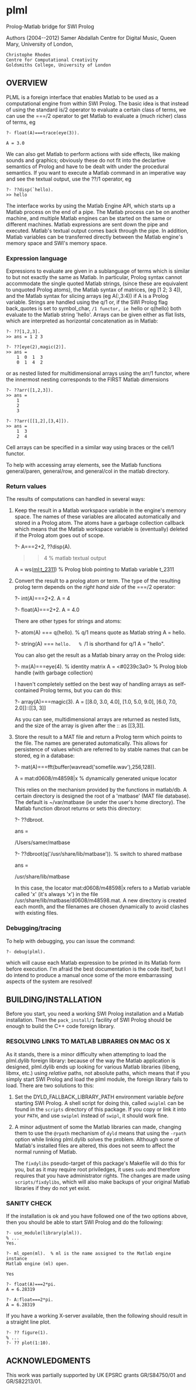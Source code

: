 plml
====

Prolog-Matlab bridge for SWI Prolog

 Authors (2004--2012)
    Samer Abdallah
    Centre for Digital Music, 
    Queen Mary, University of London,

    Christophe Rhodes
    Centre for Computational Creativity
    Goldsmiths College, University of London


## OVERVIEW

PLML is a foreign interface that enables Matlab to be used as a computational
engine from within SWI Prolog. The basic idea is that instead of using
the standard is/2 operator to evaluate a certain class of terms, we can
use the ===/2 operator to get Matlab to evaluate a (much richer) class of
terms, eg 

	?- float(A)===trace(eye(3)).

	A = 3.0

We can also get Matlab to perform actions with side effects, like
making sounds and graphics; obviously these do not fit into the declartive
semantics of Prolog and have to be dealt with under the procedural semantics.
If you want to execute a Matlab command in an imperative way and see the
textual output, use the ??/1 operator, eg

	?- ??disp(`hello).
	>> hello



The interface works by using the Matlab Engine API, which starts up a Matlab
process on the end of a pipe. The Matlab process can be on another machine,
and multiple Matlab engines can be started on the same or different machines.
Matlab expressions are sent down the pipe and executed. Matlab's textual
output comes back through the pipe. In addition, Matlab variables can be
transferred directly between the Matlab engine's memory space and SWI's
memory space.


### Expression language

Expressions to evaluate are given in a sublanguage of terms which is
similar to but not exactly the same as Matlab. In particular, Prolog
syntax cannot accommodate the single quoted Matlab strings, (since these
are equivalent to unquoted Prolog atoms),
the Matlab syntax of matrices, (eg [1 2; 3 4]), and the Matlab syntax
for slicing arrays (eg A(:,3:4)) if A is a Prolog variable.
Strings are handled using the q/1 or, if the SWI Prolog flag back_quotes
is set to symbol_char, `/1 functor, ie `hello or q(hello)
both evaluate to the Matlab string 'hello'. Arrays can be given either as 
flat lists, which are interpreted as horizontal concatenation as in Matlab:

	?- ??[1,2,3].
	>> ans = 1 2 3

	?- ??[eye(2),magic(2)].
	>> ans =
		1  0  1  3
		0  1  4  2

or as nested listed for multidimensional arrays using the arr/1 functor,
where the innermost nesting corresponds to the FIRST Matlab dimensions

	?- ??arr([1,2,3]).
	>> ans = 
		1
		2
		3

	?- ??arr([[1,2],[3,4]]).
	>> ans =
		1  3
		2  4

Cell arrays can be specified in a similar way using braces or the cell/1 functor.


To help with accessing array elements, see the Matlab functions general/paren,
general/row, and general/col in the matlab directory.
		


### Return values

The results of computations can handled in several ways:

1.	Keep the result in a Matlab workspace variable in the engine's memory
	space. The names of these variables are allocated automatically
	and stored in a Prolog atom. The atoms have a garbage collection
	callback which means that the Matlab workspace variable is (eventually)
	deleted if the Prolog atom goes out of scope.

	?- A===2+2, ??disp(A).
	>> 4                  % matlab textual output

	A = ws(<ml:t_2311>)   % Prolog blob pointing to Matlab variable t_2311
	
	

2. Convert the result to a prolog atom or term. The type of the resulting
	prolog term depends on the *right hand side* of the ===/2 operator:

	?- int(A)===2+2.
	A = 4

	?- float(A)===2+2.
	A = 4.0


	There are other types for strings and atoms:

	?- atom(A) === q(hello).   % q/1 means quote as Matlab string
	A = hello.

	?- string(A) === `hello.   % `/1 is shorthand for q/1
	A = "hello".


	You can also get the result as a Matlab binary array on the Prolog side:

	?- mx(A)===eye(4).   % identity matrix
	A = <#0239c3a0>      % Prolog blob handle (with garbage collection)
	

	I haven't completely settled on the best way of handling arrays as
	self-contained Prolog terms, but you can do this:

	?- array(A)===magic(3).
	A = [[8.0, 3.0, 4.0], [1.0, 5.0, 9.0], [6.0, 7.0, 2.0]]::[[3, 3]]

	As you can see, multidimensional arrays are returned as nested lists, and the
	size of the array is given after the :: as [[3,3]].


3.	Store the result to a MAT file and return a Prolog term which points to the
	file. The names are generated automatically. This allows for persistence
	of values which are referred to by stable names that can be stored, eg
	in a database:

	?- mat(A)===fft(buffer(wavread('somefile.wav'),256,128)).

	A = mat:d0608/m48598|x  % dynamically generated unique locator

	This relies on the mechanism provided by the functions in matlab/db.
	A certain directory is designed the root of a 'matbase' (MAT file database).
	The default is ~/var/matbase (ie under the user's home directory).
	The Matlab function dbroot returns or sets this directory:

	?- ??dbroot.
	>> 
	ans = 

	/Users/samer/matbase

	?- ??dbroot(q('/usr/share/lib/matbase')).  % switch to shared matbase
	>> 
	ans =

	/usr/share/lib/matbase

	In this case, the locator mat:d0608/m48598|x refers to a Matlab variable called
	'x' (it's always 'x') in the file /usr/share/lib/matbase/d0608/m48598.mat.
	A new directory is created each month, and the filenames are chosen dynamically
	to avoid clashes with existing files.
	


### Debugging/tracing

To help with debugging, you can issue the command:

	?- debug(plml).

which will cause each Matlab expression to be printed in its Matlab form 
before execution.
I'm afraid the best documentation is the code itself, but I do intend to
produce a manual once some of the more embarrassing aspects of the system
are resolved!



## BUILDING/INSTALLATION

Before you start, you need a working SWI Prolog installation and
a Matlab installation. Then the `pack_install/1` facility of SWI
Prolog should be enough to build the C++ code foreign library.

### RESOLVING LINKS TO MATLAB LIBRARIES ON MAC OS X

As it stands, there is a minor difficulty when attempting to load
the plml.dylib foreign library: because of the way the
Matlab application is designed, plml.dylib ends up looking for 
various Matlab libraries (libeng, libmx, etc.) using _relative_
paths, not absolute paths, which means that if you simply start
SWI Prolog and load the plml module, the foreign library fails to
load. There are two solutions to this:

1. Set the DYLD_FALLBACK_LIBRARY_PATH environment variable _before_
	starting SWI Prolog. A shell script for doing this, called `swiplml`
	can be found in the `scripts` directory of this package. If you 
	copy or link it into your `PATH`, and use `swiplml` instead of
	`swipl`, it should work fine.

2. A minor adjustment of some the Matlab libraries can made, changing
	them to use the `@rpath` mechanism of `dyld` means that using
	the `-rpath` option while linking plml.dylib solves the problem.
	Although some of Matlab's installed files are altered, this does
	not seem to affect the normal running of Matlab.

	The `fixdylibs` pseudo-target of this package's Makefile will
	do this for you, but as it may require root priviledges, it uses
	`sudo` and therefore requires that you have administrator rights.
	The changes are made using `scripts/fixdylibs`, which will also
	make backups of your original Matlab libraries if they do not
	yet exist.

### SANITY CHECK

If the installation is ok and you have followed one of the two options
above, then you should be able to start SWI Prolog and do the following:

	?- use_module(library(plml)).
	% ...
	Yes.

	?- ml_open(ml).  % ml is the name assigned to the Matlab engine instance
	Matlab engine (ml) open.

	Yes

	?- float(A)===2*pi.
	A = 6.28319 

	?- A:float===2*pi.
	A = 6.28319 

If you have a working X-server available, then the following should result
in a straight line plot.

	?- ?? figure(1).
	% ...
	?- ?? plot(1:10).


## ACKNOWLEDGMENTS

This work was partially supported by UK EPSRC grants GR/S84750/01 and
GR/S82213/01.

